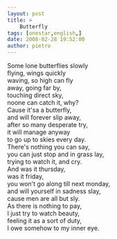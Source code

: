 ```yaml
---
layout: post
title: >
    Butterfly
tags: [onestar,english,]
date: 2008-02-28 19:52:00
author: pietro
---
```

Some lone butterflies slowly<br/>flying, wings quickly<br/>waving, so high can fly<br/>away, going far by,<br/>touching direct sky,<br/>noone can catch it, why?<br/>Cause it'sa a butterfly,<br/>and will forever slip away,<br/>after so many desperate try,<br/>it will manage anyway<br/>to go up to skies every day.<br/>There's nothing you can say,<br/>you can just stop and in grass lay,<br/>trying to watch it, and cry.<br/>And was it thursday,<br/>was it friday,<br/>you won't go along till next monday,<br/>and will yourself in sadness slay,<br/>cause men are all but sly.<br/>As there is nothing to pay,<br/>I just try to watch beauty,<br/>feeling it as a sort of duty,<br/>I owe somehow to my inner eye.
